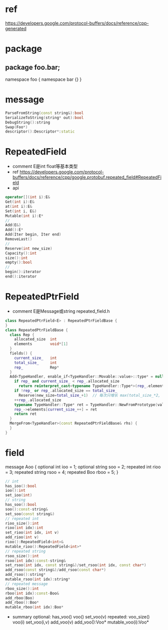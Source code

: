 # ref
https://developers.google.com/protocol-buffers/docs/reference/cpp-generated

# package
package foo.bar;
--
namespace foo {
namespace bar {}
}

# message
```cpp
ParseFromString(const string&):bool
SerializeToString(string* out):bool
DebugString():string
Swap(Foo*)
descriptor():Descriptor*:static
```

# RepeatedField<E>
- comment
E是int float等基本类型
- ref
https://developers.google.com/protocol-buffers/docs/reference/cpp/google.protobuf.repeated_field#RepeatedField
- api
```cpp
operator[](int i):E&
Get(int i):E&
at(int i):E&
Set(int i, E&)
Mutable(int i):E*
//
Add(E&)
Add():E*
Add(Iter begin, Iter end)
RemoveLast()
//
Reserve(int new_size)
Capacity():int
size():int
empty():bool
//
begin():iterator
end():iterator
```

# RepeatedPtrField<E>
- comment
E是Message或string
repeated_field.h
```cpp
class RepeatedPtrField<E> : RepeatedPtrFieldBase {
}
class RepeatedPtrFieldBase {
  class Rep {
    allocated_size  int
    elements        void*[1]
  }
  fields() {
    current_size_   int
    total_size_     int
    rep_            Rep*
  }
  Add<TypeHandler, enable_if<TypeHandler::Movable::value>::type* = nullptr>(typename TypeHandler::Type&& val) {
    if rep_ and current_size_ < rep_.allocated_size
      return reinterpret_cast<typename TypeHandler::Type*>(rep_.elements[current_size_++])
    if !rep_ or rep_.allocated_size == total_size_
      Reserve(new_size=total_size_+1)  // 每次只增长 max(total_size_*2, new_size)
    ++rep_.allocated_size
    typename TypeHandler::Type* ret = TypeHandler::NewFromPrototype(val, arena_)
    rep_->elements[current_size_++] = ret
    return ret
  }
  MergeFrom<TypeHandler>(const RepeatedPtrFieldBase& rhs) {
  }
}
```

# field
message Aoo {
  optional  int     ioo  = 1;
  optional  string  soo  = 2;
  repeated  int     rioo = 3;
  repeated  string  rsoo = 4;
  repeated  Boo     rboo = 5;
}
```cpp
// int
has_ioo():bool
ioo():int
set_ioo(int)
// string
has_soo():bool
soo():const-string&
set_soo(const string&)
// repeated int
rioo_size():int
rioo(int idx):int
set_rioo(int idx, int v)
add_rioo(int v)
rioo():RepeatedField<int>&
mutable_rioo():RepeatedField<int>*
// repeated string
rsoo_size():int
rsoo(int idx):const-string&
set_rsoo(int idx, const string&)/set_rsoo(int idx, const char*)
add_rsoo(const string&)/add_rsoo(const char*)
add_rsoo():string*
mutable_rsoo(int idx):string*
// repeated message
rboo_size():int
rboo(int idx):const-Boo&
add_rboo(Boo)
add_rboo():Boo*
mutable_rboo(int idx):Boo*
```
- summary
optional:  has_voo()   voo()   set_voo(v)
repeated:  voo_size()  voo(i)  set_voo(i,v)  add_voo(v)  add_voo():Voo*  mutable_voo(i):Voo*
